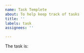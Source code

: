 ```yaml
---
name: Task Templete
about: To help keep track of tasks
title: ''
labels: task
assignees: ''

---
```


The task is:
